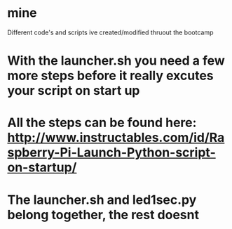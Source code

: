 # mine
Different code's and scripts ive created/modified thruout the bootcamp


# With the launcher.sh you need a few more steps before it really excutes your script on start up
# All the steps can be found here: http://www.instructables.com/id/Raspberry-Pi-Launch-Python-script-on-startup/

# The launcher.sh and led1sec.py belong together, the rest doesnt
